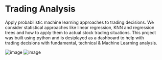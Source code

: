 # Trading Analysis
Apply probabilistic machine learning approaches to trading decisions. We consider statistical approaches like linear regression, KNN and regression trees and how to apply them to actual stock trading situations. This project was built using python and is desiplayed as a dashboard to help with trading decisions with fundamental, technical & Machine Learning analysis.

![image](https://user-images.githubusercontent.com/26040923/209401261-cf6420e0-f20f-4cb3-9cb1-ac6cc72d4277.png)
![image](https://user-images.githubusercontent.com/26040923/208332652-4611e04f-cc30-4849-bdbe-ba315961aaf1.png)
